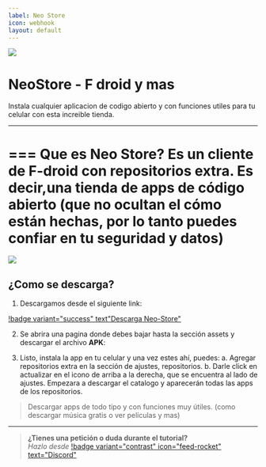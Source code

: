 ```yaml
---
label: Neo Store
icon: webhook
layout: default
---
```


![](https://i.postimg.cc/JzBKL45W/Neo-Store.png)
# NeoStore - F droid y mas
Instala cualquier aplicacion de codigo abierto y con funciones utiles para tu celular con esta increible tienda.

---

=== Que es Neo Store?
Es un cliente de F-droid con repositorios extra. Es decir,una tienda de apps de código abierto (que no ocultan el cómo están hechas, por lo tanto puedes confiar en tu seguridad y datos)
===

![](https://i.postimg.cc/mZdCMsQ8/2023-05-19-16-19-02.png)

## ¿Como se descarga?

1. Descargamos desde el siguiente link:

[!badge variant="success" text"Descarga Neo-Store"](https://github.com/NeoApplications/Neo-Store/releases)

2. Se abrira una pagina donde debes bajar hasta la sección assets y descargar el archivo **APK**:

3. Listo, instala la app en tu celular y una vez estes ahí, puedes:
  a. Agregar repositorios extra en la sección de ajustes, repositorios.
  b. Darle click en actualizar en el icono de arriba a la derecha, que se encuentra al lado de
ajustes. Empezara a descargar el catalogo y aparecerán todas las apps de los
repositorios.

> Descargar apps de todo tipo y con funciones muy útiles. (como descargar música gratis o ver
películas y mas)

---
> **¿Tienes una petición o duda durante el tutorial?**       
> *Hazlo desde* [!badge variant="contrast" icon="feed-rocket" text="Discord"](https://discord.gg/hVKeY3uEru) 
